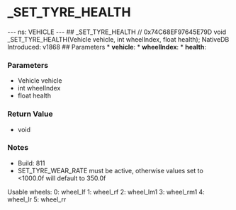 # _SET_TYRE_HEALTH

--- ns: VEHICLE --- ## _SET_TYRE_HEALTH  // 0x74C68EF97645E79D void _SET_TYRE_HEALTH(Vehicle vehicle, int wheelIndex, float health);  NativeDB Introduced: v1868  ## Parameters * **vehicle**: * **wheelIndex**: * **health**:

### Parameters
* Vehicle vehicle
* int wheelIndex
* float health

### Return Value
* void

### Notes
* Build: 811
* SET_TYRE_WEAR_RATE must be active, otherwise values set to <1000.0f will default to 350.0f

Usable wheels:
0: wheel_lf
1: wheel_rf
2: wheel_lm1
3: wheel_rm1
4: wheel_lr
5: wheel_rr

